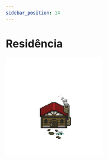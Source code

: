 ```yaml
---
sidebar_position: 14
---
```


# Residência
![Residência](https://raw.githubusercontent.com/Orna-Brasil/Assets/main/Edificios/Residence.webp)
